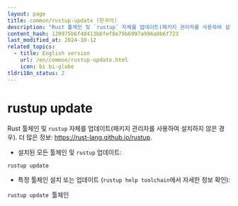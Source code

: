 ```yaml
---
layout: page
title: common/rustup-update (한국어)
description: "Rust 툴체인 및 `rustup` 자체를 업데이트(패키지 관리자를 사용하여 설치하지 않은 경우)."
content_hash: 120975b6f48413b6fef8e79b6997a996a0b6f723
last_modified_at: 2024-10-12
related_topics:
  - title: English version
    url: /en/common/rustup-update.html
    icon: bi bi-globe
tldri18n_status: 2
---
```

# rustup update

Rust 툴체인 및 `rustup` 자체를 업데이트(패키지 관리자를 사용하여 설치하지 않은 경우).
더 많은 정보: <https://rust-lang.github.io/rustup>.

- 설치된 모든 툴체인 및 `rustup` 업데이트:

`rustup update`

- 특정 툴체인 설치 또는 업데이트 (`rustup help toolchain`에서 자세한 정보 확인):

`rustup update `<span class="tldr-var badge badge-pill bg-dark-lm bg-white-dm text-white-lm text-dark-dm font-weight-bold">툴체인</span>
